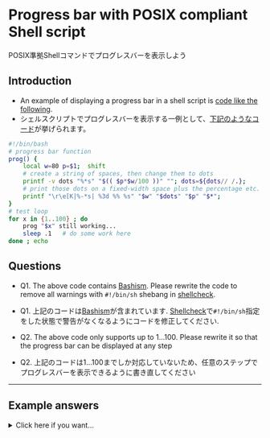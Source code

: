 # Progress bar with POSIX compliant Shell script

POSIX準拠Shellコマンドでプログレスバーを表示しよう


## Introduction

- An example of displaying a progress bar in a shell script is [code like the following](https://unix.stackexchange.com/questions/415421/linux-how-to-create-simple-progress-bar-in-bash).
- シェルスクリプトでプログレスバーを表示する一例として、[下記のようなコード](https://unix.stackexchange.com/questions/415421/linux-how-to-create-simple-progress-bar-in-bash)が挙げられます。


```bash
#!/bin/bash
# progress bar function
prog() {
    local w=80 p=$1;  shift
    # create a string of spaces, then change them to dots
    printf -v dots "%*s" "$(( $p*$w/100 ))" ""; dots=${dots// /.};
    # print those dots on a fixed-width space plus the percentage etc. 
    printf "\r\e[K|%-*s| %3d %% %s" "$w" "$dots" "$p" "$*"; 
}
# test loop
for x in {1..100} ; do
    prog "$x" still working...
    sleep .1   # do some work here
done ; echo

```


## Questions

- Q1. The above code contains [Bashism](https://mywiki.wooledge.org/Bashism). Please rewrite the code to remove all warnings with `#!/bin/sh` shebang in [shellcheck](https://www.shellcheck.net/).
- Q1. 上記のコードは[Bashism](https://mywiki.wooledge.org/Bashism)が含まれています. [Shellcheck](https://www.shellcheck.net/#)で`#!/bin/sh`指定をした状態で警告がなくなるようにコードを修正してください.


- Q2. The above code only supports up to 1...100. Please rewrite it so that the progress bar can be displayed at any step
- Q2. 上記のコードは1...100までしか対応していないため、任意のステップでプログレスバーを表示できるように書き直してください

-------------------------------------------------------------------------------

## Example answers

<details>
<summary>Click here if you want...</summary>

- Q1. The above code contains [Bashism](https://mywiki.wooledge.org/Bashism). Please rewrite the code to remove all warnings with `#!/bin/sh` shebang in [shellcheck](https://www.shellcheck.net/).
- Q1. 上記のコードは[Bashism](https://mywiki.wooledge.org/Bashism)が含まれています. [Shellcheck](https://www.shellcheck.net/#)で`#!/bin/sh`指定をした状態で警告がなくなるようにコードを修正してください.

```sh
prog() (
  w=80
  p=$1; shift
  # create a string of spaces, then change them to dots
  dots=$(printf "%*s" "$((p*w/100 ))" "" | tr " " ".")
  # print those dots on a fixed-width space plus the percentage etc.
  printf "\r\e[K|%-*s| %3d %% %s" "$w" "$dots" "$p" "$*"
)

awk 'BEGIN{for(i=1;i<=100;i++) print i}' |
while read -r x; do
  prog "$x" still working...
  sleep .1   # do some work here
done
printf "\n"
```

- Q2. The above code only supports up to 1...100. Please rewrite it so that the progress bar can be displayed at any step
- Q2. 上記のコードは1...100までしか対応していないため、任意のステップでプログレスバーを表示できるように書き直してください


```sh
prog() (
  w=80
  step="$1"; shift
  p="$1"; shift
  # create a string of spaces, then change them to dots
  dots=$(printf "%*s" "$((p*w/step))" "" | tr " " ".")
  # print those dots on a fixed-width space plus the percentage etc.
  printf "\r\e[K|%-*s| %3d %% %s" "$w" "$dots" "$p" "$*"
)

step=25
awk -v step="$step" 'BEGIN{for(i=1;i<=step;i++) print i}' |
while read -r x; do
  prog "$step" "$x" still working...
  sleep .1   # do some work here
done
printf "\n"
```
</details>
